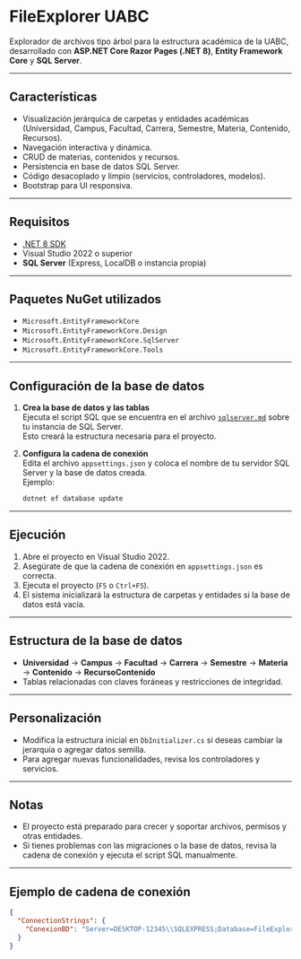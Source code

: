 ﻿
# FileExplorer UABC

Explorador de archivos tipo árbol para la estructura académica de la UABC, desarrollado con **ASP.NET Core Razor Pages (.NET 8)**, **Entity Framework Core** y **SQL Server**.

---

## Características

- Visualización jerárquica de carpetas y entidades académicas (Universidad, Campus, Facultad, Carrera, Semestre, Materia, Contenido, Recursos).
- Navegación interactiva y dinámica.
- CRUD de materias, contenidos y recursos.
- Persistencia en base de datos SQL Server.
- Código desacoplado y limpio (servicios, controladores, modelos).
- Bootstrap para UI responsiva.

---

## Requisitos

- [.NET 8 SDK](https://dotnet.microsoft.com/download/dotnet/8.0)
- Visual Studio 2022 o superior
- **SQL Server** (Express, LocalDB o instancia propia)

---

## Paquetes NuGet utilizados

- `Microsoft.EntityFrameworkCore`
- `Microsoft.EntityFrameworkCore.Design`
- `Microsoft.EntityFrameworkCore.SqlServer`
- `Microsoft.EntityFrameworkCore.Tools`

---

## Configuración de la base de datos

1. **Crea la base de datos y las tablas**  
   Ejecuta el script SQL que se encuentra en el archivo [`sqlserver.md`](sqlserver.md) sobre tu instancia de SQL Server.  
   Esto creará la estructura necesaria para el proyecto.

2. **Configura la cadena de conexión**  
   Edita el archivo `appsettings.json` y coloca el nombre de tu servidor SQL Server y la base de datos creada.  
   Ejemplo:

   ```bash
   dotnet ef database update

---

## Ejecución

1. Abre el proyecto en Visual Studio 2022.
2. Asegúrate de que la cadena de conexión en `appsettings.json` es correcta.
3. Ejecuta el proyecto (`F5` o `Ctrl+F5`).
4. El sistema inicializará la estructura de carpetas y entidades si la base de datos está vacía.

---

## Estructura de la base de datos

* **Universidad** → **Campus** → **Facultad** → **Carrera** → **Semestre** → **Materia** → **Contenido** → **RecursoContenido**
* Tablas relacionadas con claves foráneas y restricciones de integridad.

---

## Personalización

* Modifica la estructura inicial en `DbInitializer.cs` si deseas cambiar la jerarquía o agregar datos semilla.
* Para agregar nuevas funcionalidades, revisa los controladores y servicios.

---

## Notas

* El proyecto está preparado para crecer y soportar archivos, permisos y otras entidades.
* Si tienes problemas con las migraciones o la base de datos, revisa la cadena de conexión y ejecuta el script SQL manualmente.

---

## Ejemplo de cadena de conexión

```json
{
  "ConnectionStrings": {
    "ConexionBD": "Server=DESKTOP-12345\\SQLEXPRESS;Database=FileExplorerDb;Trusted_Connection=True;MultipleActiveResultSets=true"
  }
}
```



